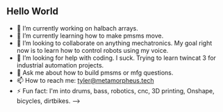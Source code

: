 ## Hello World

- 🔭 I’m currently working on halbach arrays.
- 🌱 I’m currently learning how to make pmsms move.
- 👯 I’m looking to collaborate on anything mechatronics. My goal right now is to learn how to control robots using my voice.
- 🤔 I’m looking for help with coding. I suck. Trying to learn twincat 3 for industrial automation projects.
- 💬 Ask me about how to build pmsms or mfg questions.
- 📫 How to reach me: tyler@metamorpheus.tech
- ⚡ Fun fact: I'm into drums, bass, robotics, cnc, 3D printing, Onshape, bicycles, dirtbikes.
-->
